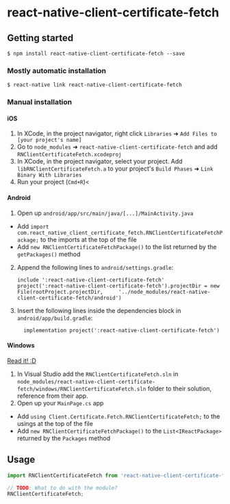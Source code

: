 
# react-native-client-certificate-fetch

## Getting started

`$ npm install react-native-client-certificate-fetch --save`

### Mostly automatic installation

`$ react-native link react-native-client-certificate-fetch`

### Manual installation


#### iOS

1. In XCode, in the project navigator, right click `Libraries` ➜ `Add Files to [your project's name]`
2. Go to `node_modules` ➜ `react-native-client-certificate-fetch` and add `RNClientCertificateFetch.xcodeproj`
3. In XCode, in the project navigator, select your project. Add `libRNClientCertificateFetch.a` to your project's `Build Phases` ➜ `Link Binary With Libraries`
4. Run your project (`Cmd+R`)<

#### Android

1. Open up `android/app/src/main/java/[...]/MainActivity.java`
  - Add `import com.react_native_client_certificate_fetch.RNClientCertificateFetchPackage;` to the imports at the top of the file
  - Add `new RNClientCertificateFetchPackage()` to the list returned by the `getPackages()` method
2. Append the following lines to `android/settings.gradle`:
  	```
  	include ':react-native-client-certificate-fetch'
  	project(':react-native-client-certificate-fetch').projectDir = new File(rootProject.projectDir, 	'../node_modules/react-native-client-certificate-fetch/android')
  	```
3. Insert the following lines inside the dependencies block in `android/app/build.gradle`:
  	```
      implementation project(':react-native-client-certificate-fetch')
  	```

#### Windows
[Read it! :D](https://github.com/ReactWindows/react-native)

1. In Visual Studio add the `RNClientCertificateFetch.sln` in `node_modules/react-native-client-certificate-fetch/windows/RNClientCertificateFetch.sln` folder to their solution, reference from their app.
2. Open up your `MainPage.cs` app
  - Add `using Client.Certificate.Fetch.RNClientCertificateFetch;` to the usings at the top of the file
  - Add `new RNClientCertificateFetchPackage()` to the `List<IReactPackage>` returned by the `Packages` method


## Usage
```javascript
import RNClientCertificateFetch from 'react-native-client-certificate-fetch';

// TODO: What to do with the module?
RNClientCertificateFetch;
```
